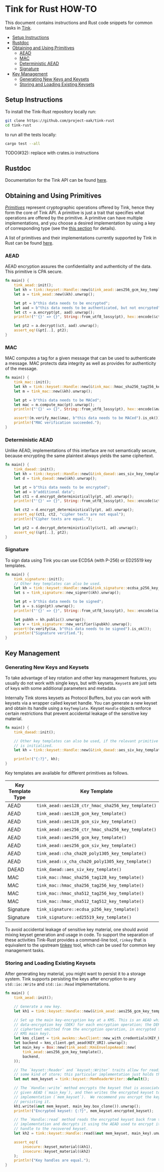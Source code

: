 # Tink for Rust HOW-TO

This document contains instructions and Rust code snippets for common tasks in
[Tink](https://github.com/project-oak/tink-rust).

- [Setup Instructions](#setup-instructions)
- [Rustdoc](#rustdoc)
- [Obtaining and Using Primitives](#obtaining-and-using-primitives)
    - [AEAD](#aead)
    - [MAC](#mac)
    - [Deterministic AEAD](#deterministic-aead)
    - [Signature](#signature)
- [Key Management](#key-management)
    - [Generating New Keys and Keysets](#generating-new-keys-and-keysets)
    - [Storing and Loading Existing Keysets](#storing-and-loading-existing-keysets)

## Setup Instructions

To install the Tink-Rust repository locally run:

```sh
git clone https://github.com/project-oak/tink-rust
cd tink-rust
```

to run all the tests locally:

```sh
cargo test --all
```

TODO(#32): replace with crates.io instructions

## Rustdoc

Documentation for the Tink API can be found [here](https://project-oak.github.io/tink-rust/).

## Obtaining and Using Primitives

[_Primitives_](https://github.com/google/tink/blob/v1.5.0/docs/PRIMITIVES.md) represent cryptographic operations offered
by Tink, hence they form the core of Tink API. A primitive is just a trait that specifies what operations are offered by
the primitive. A primitive can have multiple implementations, and you choose a desired implementation by using a key of
corresponding type (see the [this
section](https://github.com/google/tink/blob/v1.5.0/docs/KEY-MANAGEMENT.md#key-keyset-and-keysethandle) for details).

A list of primitives and their implementations currently supported by Tink in
Rust can be found [here](PRIMITIVES.md#rust).

### AEAD

AEAD encryption assures the confidentiality and authenticity of the data. This
primitive is CPA secure.

<!-- prettier-ignore-start -->
[embedmd]:# (../examples/aead/src/main.rs Rust /fn main/ /^}/)
```Rust
fn main() {
    tink_aead::init();
    let kh = tink::keyset::Handle::new(&tink_aead::aes256_gcm_key_template()).unwrap();
    let a = tink_aead::new(&kh).unwrap();

    let pt = b"this data needs to be encrypted";
    let aad = b"this data needs to be authenticated, but not encrypted";
    let ct = a.encrypt(pt, aad).unwrap();
    println!("'{}' => {}", String::from_utf8_lossy(pt), hex::encode(&ct));

    let pt2 = a.decrypt(&ct, aad).unwrap();
    assert_eq!(&pt[..], pt2);
}
```
<!-- prettier-ignore-end -->

### MAC

MAC computes a tag for a given message that can be used to authenticate a
message. MAC protects data integrity as well as provides for authenticity of the
message.

<!-- prettier-ignore-start -->
[embedmd]:# (../examples/mac/src/main.rs Rust /fn main/ /^}/)
```Rust
fn main() {
    tink_mac::init();
    let kh = tink::keyset::Handle::new(&tink_mac::hmac_sha256_tag256_key_template()).unwrap();
    let m = tink_mac::new(&kh).unwrap();

    let pt = b"this data needs to be MACed";
    let mac = m.compute_mac(pt).unwrap();
    println!("'{}' => {}", String::from_utf8_lossy(pt), hex::encode(&mac));

    assert!(m.verify_mac(&mac, b"this data needs to be MACed").is_ok());
    println!("MAC verification succeeded.");
}
```
<!-- prettier-ignore-end -->

### Deterministic AEAD

Unlike AEAD, implementations of this interface are not semantically secure,
because encrypting the same plaintext always yields the same ciphertext.

<!-- prettier-ignore-start -->
[embedmd]:# (../examples/daead/src/main.rs Rust /fn main/ /^}/)
```Rust
fn main() {
    tink_daead::init();
    let kh = tink::keyset::Handle::new(&tink_daead::aes_siv_key_template()).unwrap();
    let d = tink_daead::new(&kh).unwrap();

    let pt = b"this data needs to be encrypted";
    let ad = b"additional data";
    let ct1 = d.encrypt_deterministically(pt, ad).unwrap();
    println!("'{}' => {}", String::from_utf8_lossy(pt), hex::encode(&ct1));

    let ct2 = d.encrypt_deterministically(pt, ad).unwrap();
    assert_eq!(ct1, ct2, "cipher texts are not equal");
    println!("Cipher texts are equal.");

    let pt2 = d.decrypt_deterministically(&ct1, ad).unwrap();
    assert_eq!(&pt[..], pt2);
}
```
<!-- prettier-ignore-end -->

### Signature

To sign data using Tink you can use ECDSA (with P-256) or ED25519 key templates.

<!-- prettier-ignore-start -->
[embedmd]:# (../examples/signature/src/main.rs Rust /fn main/ /^}/)
```Rust
fn main() {
    tink_signature::init();
    // Other key templates can also be used.
    let kh = tink::keyset::Handle::new(&tink_signature::ecdsa_p256_key_template()).unwrap();
    let s = tink_signature::new_signer(&kh).unwrap();

    let pt = b"this data needs to be signed";
    let a = s.sign(pt).unwrap();
    println!("'{}' => {}", String::from_utf8_lossy(pt), hex::encode(&a));

    let pubkh = kh.public().unwrap();
    let v = tink_signature::new_verifier(&pubkh).unwrap();
    assert!(v.verify(&a, b"this data needs to be signed").is_ok());
    println!("Signature verified.");
}
```
<!-- prettier-ignore-end -->

## Key Management

### Generating New Keys and Keysets

To take advantage of key rotation and other key management features, you usually
do not work with single keys, but with keysets. `Keyset`s are just sets of keys
with some additional parameters and metadata.

Internally Tink stores keysets as Protocol Buffers, but you can work with
keysets via a wrapper called keyset handle. You can generate a new keyset and
obtain its handle using a `KeyTemplate`. Keyset `Handle` objects enforce certain
restrictions that prevent accidental leakage of the sensitive key material.

<!-- prettier-ignore-start -->
[embedmd]:# (../examples/keygen/src/main.rs Rust /fn main/ /^}/)
```Rust
fn main() {
    tink_daead::init();

    // Other key templates can also be used, if the relevant primitive crate
    // is initialized.
    let kh = tink::keyset::Handle::new(&tink_daead::aes_siv_key_template()).unwrap();

    println!("{:?}", kh);
}
```
<!-- prettier-ignore-end -->

Key templates are available for different primitives as follows.

Key Template Type  | Key Template
------------------ | ------------
AEAD               | `tink_aead::aes128_ctr_hmac_sha256_key_template()`
AEAD               | `tink_aead::aes128_gcm_key_template()`
AEAD               | `tink_aead::aes128_gcm_siv_key_template()`
AEAD               | `tink_aead::aes256_ctr_hmac_sha256_key_template()`
AEAD               | `tink_aead::aes256_gcm_key_template()`
AEAD               | `tink_aead::aes256_gcm_siv_key_template()`
AEAD               | `tink_aead::cha_cha20_poly1305_key_template()`
AEAD               | `tink_aead::x_cha_cha20_poly1305_key_template()`
DAEAD              | `tink_daead::aes_siv_key_template()`
MAC                | `tink_mac::hmac_sha256_tag128_key_template()`
MAC                | `tink_mac::hmac_sha256_tag256_key_template()`
MAC                | `tink_mac::hmac_sha512_tag256_key_template()`
MAC                | `tink_mac::hmac_sha512_tag512_key_template()`
Signature          | `tink_signature::ecdsa_p256_key_template()`
Signature          | `tink_signature::ed25519_key_template()`

To avoid accidental leakage of sensitive key material, one should avoid mixing keyset generation and usage in code. To
support the separation of these activities Tink-Rust provides a command-line tool, `rinkey` that is equivalent to the
upstream [tinkey]( https://github.com/google/tink/blob/v1.5.0/docs/TINKEY.md) tool, which can be used for common key
management tasks.

### Storing and Loading Existing Keysets

After generating key material, you might want to persist it to a storage system.
Tink supports persisting the keys after encryption to any `std::io::Write` and
`std::io::Read` implementations.

<!-- prettier-ignore-start -->
[embedmd]:# (../examples/kms/src/main.rs Rust /fn main/ /^}/)
```Rust
fn main() {
    tink_aead::init();

    // Generate a new key.
    let kh1 = tink::keyset::Handle::new(&tink_aead::aes256_gcm_key_template()).unwrap();

    // Set up the main key-encryption key at a KMS. This is an AEAD which will generate a new
    // data-encryption key (DEK) for each encryption operation; the DEK is included in the
    // ciphertext emitted from the encryption operation, in encrypted form (encrypted by the
    // KMS main key).
    let kms_client = tink_awskms::AwsClient::new_with_credentials(KEY_URI, CRED_INI_FILE).unwrap();
    let backend = kms_client.get_aead(KEY_URI).unwrap();
    let main_key = Box::new(tink_aead::KmsEnvelopeAead::new(
        tink_aead::aes256_gcm_key_template(),
        backend,
    ));

    // The `keyset::Reader` and `keyset::Writer` traits allow for reading/writing a keyset to
    // some kind of store; this particular implementation just holds the keyset in memory.
    let mut mem_keyset = tink::keyset::MemReaderWriter::default();

    // The `Handle::write` method encrypts the keyset that is associated with the handle, using the
    // given AEAD (`main_key`), and then writes the encrypted keyset to the `keyset::Writer`
    // implementation (`mem_keyset`).  We recommend you encrypt the keyset handle before
    // persisting it.
    kh1.write(&mut mem_keyset, main_key.box_clone()).unwrap();
    println!("Encrypted keyset: {:?}", mem_keyset.encrypted_keyset);

    // The `Handle::read` method reads the encrypted keyset back from the `keyset::Reader`
    // implementation and decrypts it using the AEAD used to encrypt it (`main_key`), giving a
    // handle to the recovered keyset.
    let kh2 = tink::keyset::Handle::read(&mut mem_keyset, main_key).unwrap();

    assert_eq!(
        insecure::keyset_material(&kh1),
        insecure::keyset_material(&kh2)
    );
    println!("Key handles are equal.");
}
```
<!-- prettier-ignore-end -->

